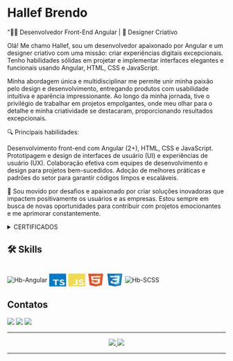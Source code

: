 # Hallef Brendo

"👨‍💻 Desenvolvedor Front-End Angular | 🎨 Designer Criativo

 <!--- ## 🔗 SITE
 [Meu Site](https://hallefcoelho.github.io/hallef-brendo/)
 (asdasdas) 
<br>
-->

Olá! Me chamo Hallef, sou um desenvolvedor apaixonado por Angular e um designer criativo com uma missão: criar experiências digitais excepcionais. Tenho habilidades sólidas em projetar e implementar interfaces elegantes e funcionais usando Angular, HTML, CSS e JavaScript.

Minha abordagem única e multidisciplinar me permite unir minha paixão pelo design e desenvolvimento, entregando produtos com usabilidade intuitiva e aparência impressionante. Ao longo da minha jornada, tive o privilégio de trabalhar em projetos empolgantes, onde meu olhar para o detalhe e minha criatividade se destacaram, proporcionando resultados excepcionais.

🔍 Principais habilidades:

Desenvolvimento front-end com Angular (2+), HTML, CSS e JavaScript.
Prototipagem e design de interfaces de usuário (UI) e experiências de usuário (UX).
Colaboração efetiva com equipes de desenvolvimento e design para projetos bem-sucedidos.
Adoção de melhores práticas e padrões do setor para garantir códigos limpos e escaláveis.

🚀 Sou movido por desafios e apaixonado por criar soluções inovadoras que impactem positivamente os usuários e as empresas. Estou sempre em busca de novas oportunidades para contribuir com projetos emocionantes e me aprimorar constantemente.
<!---
## :memo: CERTIFICADOS
- 🆙 Cerficado pela Udemy - [ Angular 2 (v13+) Typescript do Básico ao Avançado ](https://www.udemy.com/certificate/UC-278a68aa-1a08-45b6-9d25-85eb68412409/)
- 🆙 Cerficado pela Digital Innovation One - [ Trabalhando com Páginas SPA com Angular ](https://www.dio.me/certificate/118D6113/share)
- 🆙 Cerficado pela Alura - [ Angular: boas práticas em arquiteturas e formulários ](https://cursos.alura.com.br/certificate/e1738b21-ea07-44e7-b2d9-7e4d53dc7073)
- 🆙 Cerficado pela Alura - [ Angular: Explorando o framework ](https://cursos.alura.com.br/certificate/1be87cfd-9aac-48a1-8612-95fad7a3a77a)
- 🆙 Cerficado pela Alura - [ Angular: produtividade e organização com framework SPA ](https://cursos.alura.com.br/certificate/17f7ee64-1e5c-4756-a2a6-0ec91efbd805)
- 🆙 Cerficado pela Alura - [ Angular e RXJS: Programação reativa ](https://cursos.alura.com.br/certificate/103f0fb5-035a-4cfe-a01a-546a6fd94e38) 
- 🆙 Cerficado pela Alura - [ Bootstrap 4: Criando uma landing page responsiva ](https://cursos.alura.com.br/certificate/fafb67cb-075f-4eba-bb2e-d24bf86983ec)
- 🆙 Cerficado pela Alura - [ Node.Js: Criando sua primeira biblioteca ](https://cursos.alura.com.br/certificate/1ba244f8-fc33-4737-9f86-66063ed9bba4)
- 🆙 Cerficado pela Alura - [ Http: Entendendo a web por baixo dos panos ](https://cursos.alura.com.br/certificate/ecbe5c87-4f3b-4244-a910-9a385455b1c7)
-->



<details align="left">
  <summary>CERTIFICADOS</summary> 
   - 🆙 Cerficado pela Udemy - <a href="https://www.udemy.com/certificate/UC-278a68aa-1a08-45b6-9d25-85eb68412409" {:target="_blank" rel="noopener"}>Angular 2 (v13+) Typescript do Básico ao Avançado</a>
    <br>
   - 🆙 Cerficado pela Digital Innovation One - <a href="https://www.dio.me/certificate/118D6113/share" {:target="_blank" rel="noopener"}>Trabalhando com Páginas SPA com Angular</a>
    <br>
   - 🆙 Cerficado pela Alura - <a href="https://cursos.alura.com.br/certificate/e1738b21-ea07-44e7-b2d9-7e4d53dc7073" {:target="_blank" rel="noopener"}>Angular: boas práticas em arquiteturas e formulários</a>
    <br>
   - 🆙 Cerficado pela Alura - <a href="https://cursos.alura.com.br/certificate/1be87cfd-9aac-48a1-8612-95fad7a3a77a" {:target="_blank" rel="noopener"}> Angular: Explorando o framework</a>
    <br>
   - 🆙 Cerficado pela Alura - <a href="https://cursos.alura.com.br/certificate/17f7ee64-1e5c-4756-a2a6-0ec91efbd805" {:target="_blank" rel="noopener"}>Angular: produtividade e organização com framework SPA</a>
    <br>
   - 🆙 Cerficado pela Alura - <a href="https://cursos.alura.com.br/certificate/103f0fb5-035a-4cfe-a01a-546a6fd94e38" {:target="_blank" rel="noopener"}>Angular e RXJS: Programação reativa</a>
    <br>
   - 🆙 Cerficado pela Alura - <a href="https://cursos.alura.com.br/certificate/fafb67cb-075f-4eba-bb2e-d24bf86983ec" {:target="_blank" rel="noopener"}>Bootstrap 4: Criando uma landing page responsiva</a>
    <br>
   - 🆙 Cerficado pela Alura - <a href="https://cursos.alura.com.br/certificate/1ba244f8-fc33-4737-9f86-66063ed9bba4" {:target="_blank" rel="noopener"}>Node.Js: Criando sua primeira biblioteca</a>
    <br>
   - 🆙 Cerficado pela Alura - <a href="https://cursos.alura.com.br/certificate/ecbe5c87-4f3b-4244-a910-9a385455b1c7" {:target="_blank" rel="noopener"}>Http: Entendendo a web por baixo dos panos</a>
    <br> 
</details>

 ## 🛠️ Skills
</div>
<div style="display: inline_block"><br>
  <img align="center" alt="Hb-Angular" height="30" width="40" src="https://cdn.jsdelivr.net/gh/devicons/devicon/icons/angularjs/angularjs-original.svg">
  <img align="center" alt="Hb-Ts" height="30" width="40" src="https://raw.githubusercontent.com/devicons/devicon/master/icons/typescript/typescript-plain.svg">
  <img align="center" alt="Hb-Js" height="30" width="40" src="https://raw.githubusercontent.com/devicons/devicon/master/icons/javascript/javascript-plain.svg">
  <img align="center" alt="Hb-HTML" height="30" width="40" src="https://raw.githubusercontent.com/devicons/devicon/master/icons/html5/html5-original.svg">
  <img align="center" alt="Hb-CSS" height="30" width="40" src="https://raw.githubusercontent.com/devicons/devicon/master/icons/css3/css3-original.svg">
  <img align="center" alt="Hb-SCSS" height="30" width="40" src="https://cdn.jsdelivr.net/gh/devicons/devicon/icons/sass/sass-original.svg">
</div>

## Contatos

<div class="box" style> 
  <a href="https://www.instagram.com/hallef.coelho/" target="_blank"><img src="https://img.shields.io/badge/-Instagram-%23E4405F?style=for-the-badge&logo=instagram&logoColor=white" target="_blank"></a>
  <a href="https://www.linkedin.com/in/hallef-brendo-coelho-38b473131/" target="_blank"><img src="https://img.shields.io/badge/-LinkedIn-%230077B5?style=for-the-badge&logo=linkedin&logoColor=white" target="_blank"></a>
  <a href = "mailto:hallefcoelho@gmail.com"><img src="https://img.shields.io/badge/-Gmail-%23333?style=for-the-badge&logo=gmail&logoColor=white" target="_blank"></a>
 <!---
  ![Snake animation](https://github.com/hallefcoelho/hallefcoelho/blob/output/github-contribution-grid-snake.svg)
 -->
</div>

<hr>
<div align="center">
  <a href="https://github.com/hallefcoelho">
  <img height="200" src="https://github-readme-stats.vercel.app/api?username=hallefcoelho&show_icons=true&theme=radical&include_all_commits=true&count_private=true"/>
  <img height="200" src="https://github-readme-stats.vercel.app/api/top-langs/?username=hallefcoelho&layout=compact&langs_count=7&theme=radical"/>
</div> 
<hr>
 
